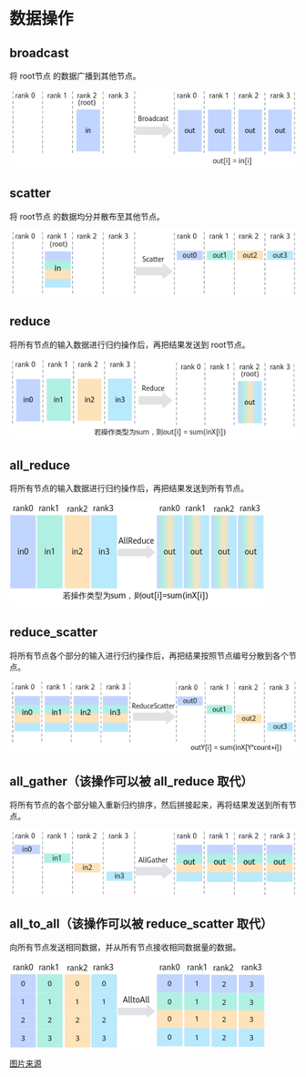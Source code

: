# 数据操作

## broadcast
将 root节点 的数据广播到其他节点。

![broadcast](../resource/broadcast.png)

## scatter
将 root节点 的数据均分并散布至其他节点。

![scatter](../resource/scatter.png)

## reduce
将所有节点的输入数据进行归约操作后，再把结果发送到 root节点。

![reduce](../resource/reduce.png)

## all_reduce
将所有节点的输入数据进行归约操作后，再把结果发送到所有节点。

![all_reduce](../resource/all_reduce.png)

## reduce_scatter
将所有节点各个部分的输入进行归约操作后，再把结果按照节点编号分散到各个节点。

![reduce_scatter](../resource/reduce_scatter.png)

## all_gather（该操作可以被 all_reduce 取代）
将所有节点的各个部分输入重新归约排序，然后拼接起来，再将结果发送到所有节点。

![all_gather](../resource/all_gather.png)

## all_to_all（该操作可以被 reduce_scatter 取代）
向所有节点发送相同数据，并从所有节点接收相同数据量的数据。

![all_to_all](../resource/all_to_all.png)


[图片来源](https://www.hiascend.com/document/detail/zh/canncommercial/81RC1/developmentguide/hccl/hcclug/hcclug_000004.html)
